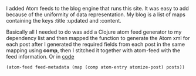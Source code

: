 I added Atom feeds to the blog engine that runs this site.
It was easy to add because of the uniformity of data representation.
My blog is a list of maps containing the keys :title :updated and :content.

Basically all I needed to do was add a Clojure atom feed generator to my
dependency list and then mapped the function to generate the Atom xml for
each post after I generated the required fields from each post in the same
mapping using **comp**, then I stitched it together with atom-feed with the
feed information. Or in [code](http://github.com/georgerogers42/my-blog)

	(atom-feed feed-metadata (map (comp atom-entry atomize-post) posts))

